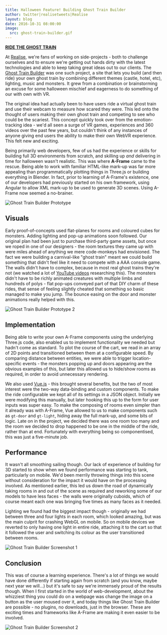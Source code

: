 ```yaml
---
title: Halloween Feature! Building Ghost Train Builder
author: twitter|realisetweets|Realise
layout: blog
date: 2016-10-31 08:00:00
image:
  src: ghost-train-builder.gif
---
```


**[RIDE THE GHOST TRAIN](http://ghosttrainbuilder.com)**

At [Realise](http://www.realise.com/), we're fans of working on
side-projects - both to challenge ourselves and to ensure we're getting
out hands dirty with the latest technologies and able to keep taking great
ideas out to our clients. The [Ghost Train
Builder](http://ghosttrainbuilder.com) was one such project, a site that lets
you build (and then ride) your own ghost train by combining different themes
(castle, hotel, etc), lighting, music and monsters. It grew from a combination
or brainstorming an excuse for some halloween mischief and eagerness to do
something of our with own with VR.

The original idea had actually been to have users ride a virtual ghost train
and use their webcam to measure how scared they were. This led onto the thought
of users making their own ghost train and competing to see who could be the
scariest. This concept quickly took over from the emotion-tracking idea - we'd
all seen a surge of VR games, experiences and 360 videos over the past few
years, but couldn't think of any instances of anyone giving end users the
ability to make their own WebVR experience. This felt new and exciting.

Being primarily web developers, few of us had the experience or skills for
building full 3D environments from scratch, and skilling up _and_ delivering in
time for halloween wasn't realistic. This was where **A-Frame** came to the
rescue. Being able to work with familiar HTML-like mark-up was far more
appealing than programmatically plotting things in Three.js or building
everything in Blender. In fact, prior to learning of A-Frame's
existence, one of our developers had previously started on his own framework,
using Angular to allow XML mark-up to be used to generate 3D scenes. Using
A-Frame now seemed a no-brainer.

<!-- more -->

![Ghost Train Builder Prototype](/images/blog/ghost-train-builder-2.jpg)

## Visuals

Early proof-of-concepts used flat-planes for rooms and coloured cubes for
monsters. Adding lighting and pop-up animations soon followed. Our original
plan had been just to purchase third-party game assets, but once we roped in
one of our designers - the room textures they came up with were miles ahead of
anything we mere code-monkeys had envisioned. The fact we were building a
carnival-like "ghost train" meant we could build something that
didn't feel like it need to compete with a AAA console game. The walls
didn't have to complex, because in most real ghost trains
they're not (we watched a lot of [YouTube
videos](https://www.youtube.com/watch?v=HcNxav7W-m8) researching this). The
monsters didn't have to be richly animated creatures with multiple
limbs and hundreds of polys - flat pop-ups conveyed part of that DIY charm of
these rides, that sense of feeling slightly cheated that something so basic
managed to make you jump. The bounce easing on the door and monster animations
really helped with this.

![Ghost Train Builder Prototype 2](/images/blog/ghost-train-builder-1.jpg)

## Implementation

Being able to write your own A-Frame components using the underlying Three.js
code, also enabled us to implement functionality we needed but hadn't
come as standard. To plot the course of the cart, we read in an array of 2D
points and transitioned between them at a configurable speed. By comparing
distance between entities, we were able to trigger location-specific events -
the monsters popping up and doors appearing are the obvious examples of this,
but later this allowed us to hide/show rooms as required, in order to avoid
unnecessary rendering.

We also used [Vue.js](http://vuejs.org/) - this brought several benefits, but
the two of most interest were the two-way data-binding and custom components.
To make the ride configurable we kept all of its settings in a JSON object.
Initially we were modifying this manually, but later hooking this up to the
form for user inputs was super easy. To make the composing of rooms even
simpler than it already was with A-Frame, Vue allowed to us to make components
such as `gt-door` and `gt-light`, hiding away the full mark-up, and some bits
of logic. Late on in the project, we decided there was one room too many and
the room we decided to drop happened to be one in the middle of the ride,
rather than at end. Fortunately with everything being so componentised, this
was just a five-minute job.

## Performance

It wasn't all smoothing sailing though. Our lack of experience of building for
3D started to show when we found performance was starting to tank, particularly
on mobile. We'd been merrily throwing things into this scene without
consideration for the impact it would have on the processing involved. As
mentioned earlier, this led us down the road of dynamically taking rooms in and
out of the scene as required and reworking some of our models to have less
faces - the walls were originally cuboids, which of course meant each one was
bringing five times as many faces as it needed.

Lighting we found had the biggest impact though - originally we had between
three and four lights in each room, which looked amazing, but was the main
culprit for crashing WebGL on mobile. So on mobile devices we reverted to only
having one light in entire ride, attaching it to the cart so that it followed
the user and switching its colour as the user transitioned between rooms.

![Ghost Train Builder Screenshot 1](/images/blog/ghost-train-builder-3.jpg)

## Conclusion

This was of course a learning experience. There's a lot of things we would have
done differently if starting again from scratch (and you know, maybe next year
we will...) but it's safe to say we're immensely proud of the results though.
When I first started in the world of web-development, about the whizziest thing
you could do on a webpage was change the image on a button as the user moused
over it, and today things like Ghost Train Builder are possible - no plugins,
no downloads, just in the browser. These are exciting times and frameworks
like A-Frame are making it even easier to be involved.

![Ghost Train Builder Screenshot 2](/images/blog/ghost-train-builder-4.jpg)
